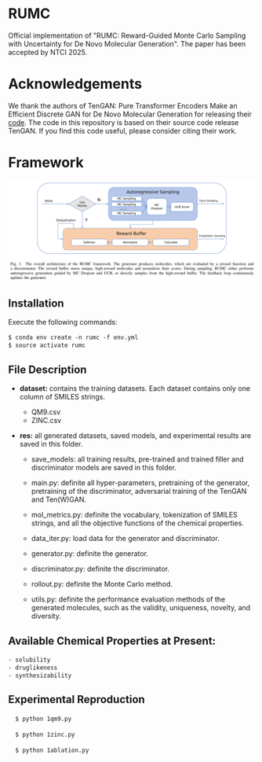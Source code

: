 # RUMC
Official implementation of "RUMC: Reward-Guided Monte Carlo Sampling with Uncertainty for De Novo Molecular Generation".
The paper has been accepted by NTCI 2025. 

# Acknowledgements
We thank the authors of TenGAN: Pure Transformer Encoders Make an Efficient Discrete GAN for De Novo Molecular Generation for releasing their [code](https://github.com/naruto7283/TenGAN). The code in this repository is based on their source code release TenGAN. If you find this code useful, please consider citing their work.

# Framework
![Overview of RUMC](https://github.com/xulong0826/RUMC/blob/main/RUMC_overview.png)

## Installation
Execute the following commands:
```
$ conda env create -n rumc -f env.yml
$ source activate rumc
```

## File Description

  - **dataset:** contains the training datasets. Each dataset contains only one column of SMILES strings.
	  - QM9.csv
	  - ZINC.csv
   
  - **res:** all generated datasets, saved models, and experimental results are saved in this folder.
	- save_models: all training results, pre-trained and trained filler and discriminator models are saved in this folder.

	- main.py: definite all hyper-parameters, pretraining of the generator, pretraining of the discriminator, adversarial training of the TenGAN and Ten(W)GAN.
		
	- mol_metrics.py: definite the vocabulary, tokenization of SMILES strings, and all the objective functions of the chemical properties.	

	- data_iter.py: load data for the generator and discriminator.

	- generator.py: definite the generator.

	- discriminator.py: definite the discriminator.

	- rollout.py: definite the Monte Carlo method.

	- utils.py: definite the performance evaluation methods of the generated molecules, such as the validity, uniqueness, novelty, and diversity. 

## Available Chemical Properties at Present:
	- solubility
	- druglikeness
	- synthesizability
 
## Experimental Reproduction

```
  $ python 1qm9.py

  $ python 1zinc.py

  $ python 1ablation.py
```
